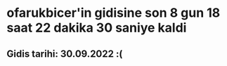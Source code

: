# ofarukbicer'in gidisine son 8 gun 18 saat 22 dakika 30 saniye kaldi

## Gidis tarihi: 30.09.2022 :(